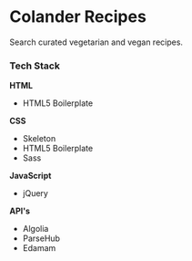 # Colander Recipes
Search curated vegetarian and vegan recipes.

### Tech Stack
**HTML**
- HTML5 Boilerplate

**CSS**
- Skeleton
- HTML5 Boilerplate
- Sass

**JavaScript**
- jQuery

**API's**
- Algolia
- ParseHub
- Edamam